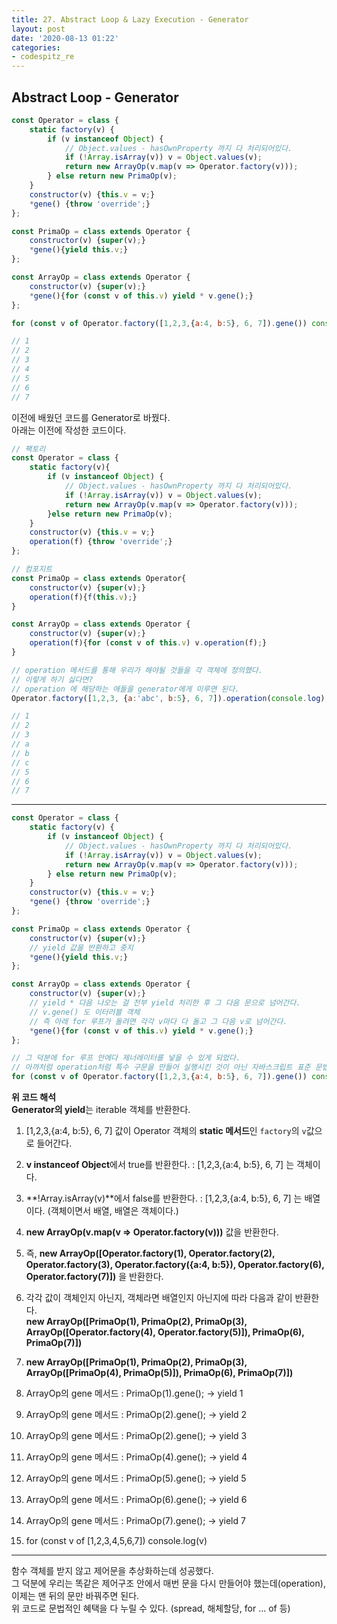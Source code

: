 ```yaml
---
title: 27. Abstract Loop & Lazy Execution - Generator
layout: post
date: '2020-08-13 01:22'
categories:
- codespitz_re
---
```


## Abstract Loop - Generator

```javascript
const Operator = class {
    static factory(v) {
        if (v instanceof Object) {
            // Object.values - hasOwnProperty 까지 다 처리되어있다.
            if (!Array.isArray(v)) v = Object.values(v);
            return new ArrayOp(v.map(v => Operator.factory(v)));
        } else return new PrimaOp(v);
    }
    constructor(v) {this.v = v;}
    *gene() {throw 'override';}
};

const PrimaOp = class extends Operator {
    constructor(v) {super(v);}
    *gene(){yield this.v;}
};

const ArrayOp = class extends Operator {
    constructor(v) {super(v);}
    *gene(){for (const v of this.v) yield * v.gene();}
};

for (const v of Operator.factory([1,2,3,{a:4, b:5}, 6, 7]).gene()) console.log(v)

// 1
// 2
// 3
// 4
// 5
// 6
// 7
```

이전에 배웠던 코드를 Generator로 바꿨다.  
아래는 이전에 작성한 코드이다.

```javascript
// 팩토리
const Operator = class {
    static factory(v){
        if (v instanceof Object) {
            // Object.values - hasOwnProperty 까지 다 처리되어있다.
            if (!Array.isArray(v)) v = Object.values(v);
            return new ArrayOp(v.map(v => Operator.factory(v)));
        }else return new PrimaOp(v);
    }
    constructor(v) {this.v = v;}
    operation(f) {throw 'override';}
};

// 컴포지트
const PrimaOp = class extends Operator{
    constructor(v) {super(v);}
    operation(f){f(this.v);}
}

const ArrayOp = class extends Operator {
    constructor(v) {super(v);}
    operation(f){for (const v of this.v) v.operation(f);}
}

// operation 메서드를 통해 우리가 해야될 것들을 각 객체에 정의했다.
// 이렇게 하기 싫다면?
// operation 에 해당하는 애들을 generator에게 미루면 된다.
Operator.factory([1,2,3, {a:'abc', b:5}, 6, 7]).operation(console.log);

// 1
// 2
// 3
// a
// b
// c
// 5
// 6
// 7
```

---

```javascript
const Operator = class {
    static factory(v) {
        if (v instanceof Object) {
            // Object.values - hasOwnProperty 까지 다 처리되어있다.
            if (!Array.isArray(v)) v = Object.values(v);
            return new ArrayOp(v.map(v => Operator.factory(v)));
        } else return new PrimaOp(v);
    }
    constructor(v) {this.v = v;}
    *gene() {throw 'override';}
};

const PrimaOp = class extends Operator {
    constructor(v) {super(v);}
    // yield 값을 반환하고 중지
    *gene(){yield this.v;}
};

const ArrayOp = class extends Operator {
    constructor(v) {super(v);}
    // yield * 다음 나오는 걸 전부 yield 처리한 후 그 다음 문으로 넘어간다.
    // v.gene() 도 이터러블 객체
    // 즉 아래 for 루프가 돌려면 각각 v마다 다 돌고 그 다음 v로 넘어간다.
    *gene(){for (const v of this.v) yield * v.gene();}
};

// 그 덕분에 for 루프 안에다 제너레이터를 넣을 수 있게 되었다. 
// 아까처럼 operation처럼 특수 구문을 만들어 실행시킨 것이 아닌 자바스크립트 표준 문법을 수용해서 작성하면 된다.
for (const v of Operator.factory([1,2,3,{a:4, b:5}, 6, 7]).gene()) console.log(v)
```

**위 코드 해석**  
**Generator의 yield**는 iterable 객체를 반환한다.

1. [1,2,3,{a:4, b:5}, 6, 7] 값이 Operator 객체의 **static 메서드**인 `factory`의 `v`값으로 들어간다.
2. **v instanceof Object**에서 true를 반환한다. : [1,2,3,{a:4, b:5}, 6, 7] 는 객체이다.
3. **!Array.isArray(v)**에서 false를 반환한다. : [1,2,3,{a:4, b:5}, 6, 7] 는 배열이다. (객체이면서 배열, 배열은 객체이다.)
4. **new ArrayOp(v.map(v => Operator.factory(v)))** 값을 반환한다.

5. 즉, **new ArrayOp([Operator.factory(1), Operator.factory(2), Operator.factory(3), Operator.factory({a:4, b:5}), Operator.factory(6), Operator.factory(7)])** 을 반환한다.
6. 각각 값이 객체인지 아닌지, 객체라면 배열인지 아닌지에 따라 다음과 같이 반환한다.  
   **new ArrayOp([PrimaOp(1), PrimaOp(2), PrimaOp(3), ArrayOp([Operator.factory(4), Operator.factory(5)]), PrimaOp(6), PrimaOp(7)])**
7. **new ArrayOp([PrimaOp(1), PrimaOp(2), PrimaOp(3), ArrayOp([PrimaOp(4), PrimaOp(5)]), PrimaOp(6), PrimaOp(7)])**

8. ArrayOp의 gene 메서드 : PrimaOp(1).gene(); -> yield 1 
9. ArrayOp의 gene 메서드 : PrimaOp(2).gene(); -> yield 2 
10. ArrayOp의 gene 메서드 : PrimaOp(2).gene(); -> yield 3 

11. ArrayOp의 gene 메서드 : PrimaOp(4).gene(); -> yield 4
12. ArrayOp의 gene 메서드 : PrimaOp(5).gene(); -> yield 5

13. ArrayOp의 gene 메서드 : PrimaOp(6).gene(); -> yield 6
14. ArrayOp의 gene 메서드 : PrimaOp(7).gene(); -> yield 7

15. for (const v of [1,2,3,4,5,6,7]) console.log(v)

---

함수 객체를 받지 않고 제어문을 추상화하는데 성공했다.  
그 덕분에 우리는 똑같은 제어구조 안에서 매번 문을 다시 만들어야 했는데(operation), 이제는 맨 뒤의 문만 바꿔주면 된다.  
위 코드로 문법적인 혜택을 다 누릴 수 있다. (spread, 해체할당, for ... of 등)












